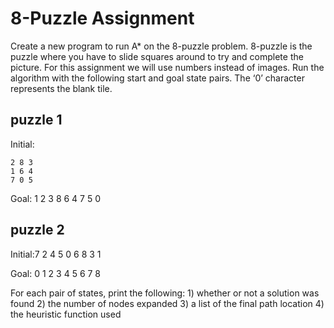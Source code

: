 # 8-Puzzle Assignment

Create a new program to run A* on the 8-puzzle problem.
  8-puzzle is the puzzle where you have to slide squares around to try and complete the picture.
  For this assignment we will use numbers instead of images.
Run the algorithm with the following start and goal state pairs. The ‘0’ character represents the blank tile.

## puzzle 1
Initial:
````
2 8 3  
1 6 4  
7 0 5  
````

Goal:   1 2 3
        8 6 4
        7 5 0

## puzzle 2
Initial:7 2 4
        5 0 6
        8 3 1

Goal:   0 1 2
        3 4 5
        6 7 8

For each pair of states, print the following:
    1) whether or not a solution was found
    2) the number of nodes expanded
    3) a list of the final path location
    4) the heuristic function used
